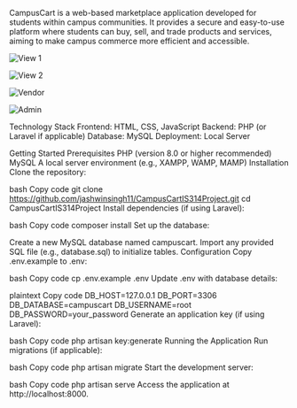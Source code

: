 CampusCart is a web-based marketplace application developed for students within campus communities. It provides a secure and easy-to-use platform where students can buy, sell, and trade products and services, aiming to make campus commerce more efficient and accessible.

![View 1](https://github.com/user-attachments/assets/f808c241-36f3-4928-8b56-67e9bc086d14)

![View 2](https://github.com/user-attachments/assets/bbc94334-39f6-4858-ab37-df98fb222a7e)

![Vendor](https://github.com/user-attachments/assets/5182a304-1e55-44f1-b73e-1265bb1913a2)

![Admin](https://github.com/user-attachments/assets/d83f3b4f-72f3-4f01-98ac-ddce6971f5cd)

Technology Stack
Frontend: HTML, CSS, JavaScript
Backend: PHP (or Laravel if applicable)
Database: MySQL
Deployment: Local Server

Getting Started
Prerequisites
PHP (version 8.0 or higher recommended)
MySQL
A local server environment (e.g., XAMPP, WAMP, MAMP)
Installation
Clone the repository:

bash
Copy code
git clone https://github.com/jashwinsingh11/CampusCartIS314Project.git
cd CampusCartIS314Project
Install dependencies (if using Laravel):

bash
Copy code
composer install
Set up the database:

Create a new MySQL database named campuscart.
Import any provided SQL file (e.g., database.sql) to initialize tables.
Configuration
Copy .env.example to .env:

bash
Copy code
cp .env.example .env
Update .env with database details:

plaintext
Copy code
DB_HOST=127.0.0.1
DB_PORT=3306
DB_DATABASE=campuscart
DB_USERNAME=root
DB_PASSWORD=your_password
Generate an application key (if using Laravel):

bash
Copy code
php artisan key:generate
Running the Application
Run migrations (if applicable):

bash
Copy code
php artisan migrate
Start the development server:

bash
Copy code
php artisan serve
Access the application at http://localhost:8000.
